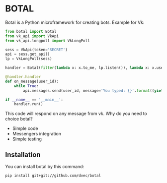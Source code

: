 # BOTAL
Botal is a Python microframework for creating bots. Example for Vk:
```python
from botal import Botal
from vk_api import VkApi
from vk_api.longpoll import VkLongPoll

sess = VkApi(token='SECRET')
api = sess.get_api()
lp = VkLongPoll(sess)

handler = Botal(filter(lambda x: x.to_me, lp.listen()), lambda x: x.user_id)

@handler.handler
def on_message(user_id):
    while True:
        api.messages.send(user_id, message='You typed: {}'.format((yield).text))

if __name__ == '__main__':
    handler.run()
```
This code will respond on any message from vk. Why do you need to choice botal?
* Simple code
* Messengers integration
* Simple testing

## Installation
You can install botal by this command:
```
pip install git+git://github.com/dvec/botal
```
